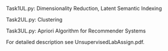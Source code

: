 Task1UL.py: Dimensionality Reduction, Latent Semantic Indexing

Task2UL.py: Clustering

Task3UL.py: Apriori Algorithm for Recommender Systems

For detailed description see UnsupervisedLabAssign.pdf.